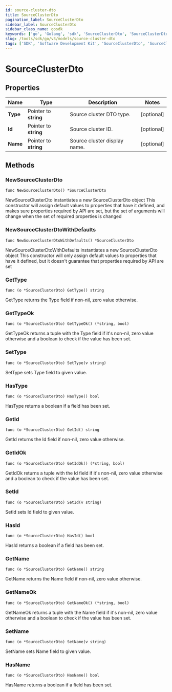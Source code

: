 ```yaml
---
id: source-cluster-dto
title: SourceClusterDto
pagination_label: SourceClusterDto
sidebar_label: SourceClusterDto
sidebar_class_name: gosdk
keywords: ['go', 'Golang', 'sdk', 'SourceClusterDto', 'SourceClusterDto'] 
slug: /tools/sdk/go/v3/models/source-cluster-dto
tags: ['SDK', 'Software Development Kit', 'SourceClusterDto', 'SourceClusterDto']
---
```


# SourceClusterDto

## Properties

Name | Type | Description | Notes
------------ | ------------- | ------------- | -------------
**Type** | Pointer to **string** | Source cluster DTO type. | [optional] 
**Id** | Pointer to **string** | Source cluster ID. | [optional] 
**Name** | Pointer to **string** | Source cluster display name. | [optional] 

## Methods

### NewSourceClusterDto

`func NewSourceClusterDto() *SourceClusterDto`

NewSourceClusterDto instantiates a new SourceClusterDto object
This constructor will assign default values to properties that have it defined,
and makes sure properties required by API are set, but the set of arguments
will change when the set of required properties is changed

### NewSourceClusterDtoWithDefaults

`func NewSourceClusterDtoWithDefaults() *SourceClusterDto`

NewSourceClusterDtoWithDefaults instantiates a new SourceClusterDto object
This constructor will only assign default values to properties that have it defined,
but it doesn't guarantee that properties required by API are set

### GetType

`func (o *SourceClusterDto) GetType() string`

GetType returns the Type field if non-nil, zero value otherwise.

### GetTypeOk

`func (o *SourceClusterDto) GetTypeOk() (*string, bool)`

GetTypeOk returns a tuple with the Type field if it's non-nil, zero value otherwise
and a boolean to check if the value has been set.

### SetType

`func (o *SourceClusterDto) SetType(v string)`

SetType sets Type field to given value.

### HasType

`func (o *SourceClusterDto) HasType() bool`

HasType returns a boolean if a field has been set.

### GetId

`func (o *SourceClusterDto) GetId() string`

GetId returns the Id field if non-nil, zero value otherwise.

### GetIdOk

`func (o *SourceClusterDto) GetIdOk() (*string, bool)`

GetIdOk returns a tuple with the Id field if it's non-nil, zero value otherwise
and a boolean to check if the value has been set.

### SetId

`func (o *SourceClusterDto) SetId(v string)`

SetId sets Id field to given value.

### HasId

`func (o *SourceClusterDto) HasId() bool`

HasId returns a boolean if a field has been set.

### GetName

`func (o *SourceClusterDto) GetName() string`

GetName returns the Name field if non-nil, zero value otherwise.

### GetNameOk

`func (o *SourceClusterDto) GetNameOk() (*string, bool)`

GetNameOk returns a tuple with the Name field if it's non-nil, zero value otherwise
and a boolean to check if the value has been set.

### SetName

`func (o *SourceClusterDto) SetName(v string)`

SetName sets Name field to given value.

### HasName

`func (o *SourceClusterDto) HasName() bool`

HasName returns a boolean if a field has been set.


